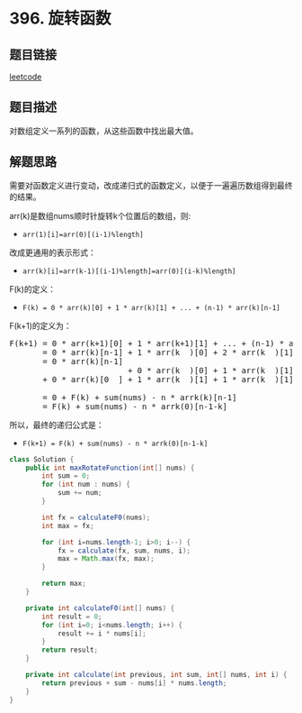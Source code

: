 # 396. 旋转函数

## 题目链接

[leetcode](https://leetcode-cn.com/problems/rotate-function/)

## 题目描述

对数组定义一系列的函数，从这些函数中找出最大值。

## 解题思路

需要对函数定义进行变动，改成递归式的函数定义，以便于一遍遍历数组得到最终的结果。

arr(k)是数组nums顺时针旋转k个位置后的数组，则:

+ `arr(1)[i]=arr(0)[(i-1)%length]`

改成更通用的表示形式：

+ `arr(k)[i]=arr(k-1)[(i-1)%length]=arr(0)[(i-k)%length]`

F(k)的定义：

+ `F(k) = 0 * arr(k)[0] + 1 * arr(k)[1] + ... + (n-1) * arr(k)[n-1]`

F(k+1)的定义为：

<pre>
F(k+1) = 0 * arr(k+1)[0] + 1 * arr(k+1)[1] + ... + (n-1) * arr(k+1)[n-1]
       = 0 * arr(k)[n-1] + 1 * arr(k  )[0] + 2 * arr(k  )[1] + ... + (n-1) * arr(k  )[n-2]
       = 0 * arr(k)[n-1] 
                         + 0 * arr(k  )[0] + 1 * arr(k  )[1] + ... + (n-2) * arr(k  )[n-2] + (n-1) * arr(k)[n-1]
       + 0 * arr(k)[0  ] + 1 * arr(k  )[1] + 1 * arr(k  )[1] + ... + 1     * arr(k  )[n-2] + (  1) * arr(k)[n-1]
                                                                                           - (n  ) * arr(k)[n-1]
       = 0 + F(k) + sum(nums) - n * arrk(k)[n-1]
       = F(k) + sum(nums) - n * arrk(0)[n-1-k]
</pre>

所以，最终的递归公式是：

+ `F(k+1) = F(k) + sum(nums) - n * arrk(0)[n-1-k]`

```java
class Solution {
    public int maxRotateFunction(int[] nums) {
        int sum = 0;
        for (int num : nums) {
            sum += num;
        }

        int fx = calculateF0(nums);
        int max = fx;

        for (int i=nums.length-1; i>0; i--) {
            fx = calculate(fx, sum, nums, i);
            max = Math.max(fx, max);
        }

        return max;
    }

    private int calculateF0(int[] nums) {
        int result = 0;
        for (int i=0; i<nums.length; i++) {
            result += i * nums[i];
        }
        return result;
    }

    private int calculate(int previous, int sum, int[] nums, int i) {
        return previous + sum - nums[i] * nums.length;
    }
}
```

